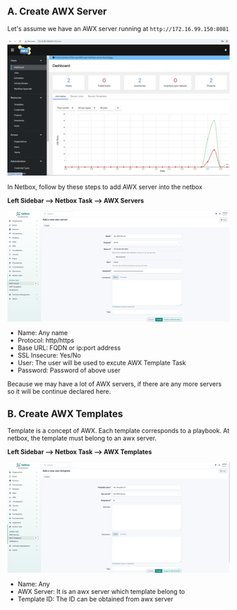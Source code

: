## A. Create AWX Server

Let's assume we have an AWX server running at `http://172.16.99.150:8081`

![Flow](../images/awx_server.png)

In Netbox, follow by these steps to add AWX server into the netbox

**Left Sidebar --> Netbox Task --> AWX Servers**

![AWX1](../images/awx1.png)

- Name: Any name
- Protocol: http/https
- Base URL: FQDN or ip:port address
- SSL Insecure: Yes/No
- User: The user will be used to excute AWX Template Task
- Password: Password of above user

Because we may have a lot of AWX servers, if there are any more servers so it will be continue declared here.


## B. Create AWX Templates

Template is a concept of AWX. Each template corresponds to a playbook. At netbox, the template must belong to an awx server.

**Left Sidebar --> Netbox Task --> AWX Templates**

![AWX2](../images/awx2.png)

- Name: Any
- AWX Server: It is an awx server which template belong to
- Template ID: The ID can be obtained from awx server

